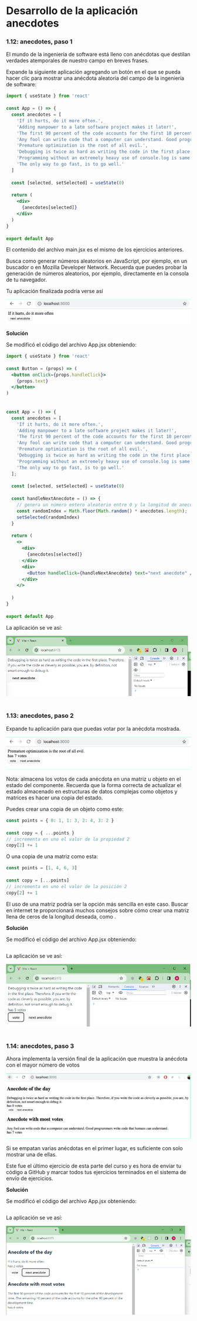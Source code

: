 # Desarrollo de la aplicación anecdotes

### 1.12: anecdotes, paso 1

El mundo de la ingeniería de software está lleno con anécdotas que destilan verdades atemporales de nuestro campo en breves frases.

Expande la siguiente aplicación agregando un botón en el que se pueda hacer clic para mostrar una anécdota aleatoria del campo de la ingeniería de software:

```jsx
import { useState } from 'react'

const App = () => {
  const anecdotes = [
    'If it hurts, do it more often.',
    'Adding manpower to a late software project makes it later!',
    'The first 90 percent of the code accounts for the first 10 percent of the development time...The remaining 10 percent of the code accounts for the other 90 percent of the development time.',
    'Any fool can write code that a computer can understand. Good programmers write code that humans can understand.',
    'Premature optimization is the root of all evil.',
    'Debugging is twice as hard as writing the code in the first place. Therefore, if you write the code as cleverly as possible, you are, by definition, not smart enough to debug it.',
    'Programming without an extremely heavy use of console.log is same as if a doctor would refuse to use x-rays or blood tests when diagnosing patients.',
    'The only way to go fast, is to go well.'
  ]

  const [selected, setSelected] = useState(0)

  return (
    <div>
      {anecdotes[selected]}
    </div>
  )
}

export default App
```

El contenido del archivo main.jsx es el mismo de los ejercicios anteriores.

Busca como generar números aleatorios en JavaScript, por ejemplo, en un buscador o en Mozilla Developer Network. Recuerda que puedes probar la generación de números aleatorios, por ejemplo, directamente en la consola de tu navegador.

Tu aplicación finalizada podría verse así

![magen1_paso1](./images/Consignas/imagen1_paso1.png)
<br>

**Solución** 

Se modificó el código del archivo App.jsx obteniendo:

```jsx
import { useState } from 'react'

const Button = (props) => (
  <button onClick={props.handleClick}>
    {props.text}
  </button>
)


const App = () => { 
  const anecdotes = [
    'If it hurts, do it more often.',
    'Adding manpower to a late software project makes it later!',
    'The first 90 percent of the code accounts for the first 10 percent of the development time...The remaining 10 percent of the code accounts for the other 90 percent of the development time.',
    'Any fool can write code that a computer can understand. Good programmers write code that humans can understand.',
    'Premature optimization is the root of all evil.',
    'Debugging is twice as hard as writing the code in the first place. Therefore, if you write the code as cleverly as possible, you are, by definition, not smart enough to debug it.',
    'Programming without an extremely heavy use of console.log is same as if a doctor would refuse to use x-rays or blood tests when diagnosing patients.',
    'The only way to go fast, is to go well.'
  ];

  const [selected, setSelected] = useState(0)

  const handleNextAnecdote = () => {
    // genera un número entero aleatorio entre 0 y la longitud de anecdotes - 1
    const randomIndex = Math.floor(Math.random() * anecdotes.length);
    setSelected(randomIndex)
  }

  return (
    <>
      <div>
        {anecdotes[selected]}
      </div>
      <div>
        <Button handleClick={handleNextAnecdote} text="next anecdote" />
      </div>
    </>
    
  )
}

export default App
```

La aplicación se ve así:

![solucion_imagen1](./images/solucion_imagen1_paso1.png)
<br></br>

### 1.13: anecdotes, paso 2

Expande tu aplicación para que puedas votar por la anécdota mostrada.

![imagen1_paso2](./images/Consignas/imagen1_paso2.png)
<br>

Nota: almacena los votos de cada anécdota en una matriz u objeto en el estado del componente. Recuerda que la forma correcta de actualizar el estado almacenado en estructuras de datos complejas como objetos y matrices es hacer una copia del estado.

Puedes crear una copia de un objeto como este:

```jsx
const points = { 0: 1, 1: 3, 2: 4, 3: 2 }

const copy = { ...points }
// incrementa en uno el valor de la propiedad 2
copy[2] += 1
```

O una copia de una matriz como esta:

```jsx
const points = [1, 4, 6, 3]

const copy = [...points]
// incrementa en uno el valor de la posición 2
copy[2] += 1
```

El uso de una matriz podría ser la opción más sencilla en este caso. Buscar en internet te proporcionará muchos consejos sobre cómo crear una matriz llena de ceros de la longitud deseada, como .
<br>

**Solución** 

Se modificó el código del archivo App.jsx obteniendo:

```jsx

```

La aplicación se ve así:

![solucion_imagen1_paso2](./images/solucion_imagen1_paso2.png)
<br></br>

### 1.14: anecdotes, paso 3

Ahora implementa la versión final de la aplicación que muestra la anécdota con el mayor número de votos

![imagen1_paso3](./images/Consignas/imagen1_paso3.png)

Si se empatan varias anécdotas en el primer lugar, es suficiente con solo mostrar una de ellas.

Este fue el último ejercicio de esta parte del curso y es hora de enviar tu código a GitHub y marcar todos tus ejercicios terminados en el sistema de envío de ejercicios.
<br>

**Solución** 

Se modificó el código del archivo App.jsx obteniendo:

```jsx

```

La aplicación se ve así:

![solucion_imagen1_paso3](./images/solucion_imagen1_paso3.png)
<br></br>

